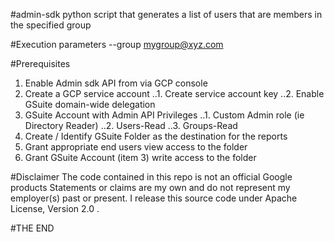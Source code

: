 #admin-sdk
python script that generates a list of users that are members in the specified group

#Execution parameters
--group mygroup@xyz.com

#Prerequisites
1. Enable Admin sdk API from via GCP console
2. Create a GCP service account
..1. Create service account key
..2. Enable GSuite domain-wide delegation
3. GSuite Account with Admin API Privileges
..1. Custom Admin role (ie Directory Reader) 
..2. Users-Read
..3. Groups-Read
4. Create / Identify GSuite Folder as the destination for the reports
5. Grant appropriate end users view access to the folder
6. Grant GSuite Account (item 3) write access to the folder


#Disclaimer
The code contained in this repo is not an official Google products
Statements or claims are my own and do not represent my employer(s) past or present.
I release this source code under Apache License, Version 2.0 .


#THE END
